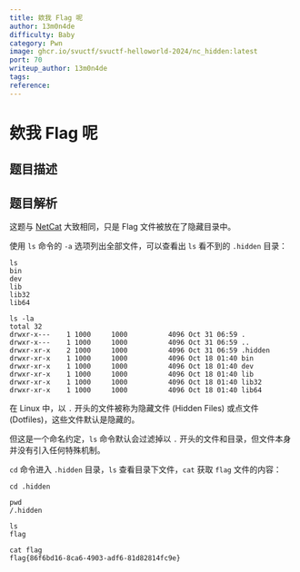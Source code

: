 ```yaml
---
title: 欸我 Flag 呢
author: 13m0n4de
difficulty: Baby
category: Pwn
image: ghcr.io/svuctf/svuctf-helloworld-2024/nc_hidden:latest
port: 70
writeup_author: 13m0n4de
tags:
reference:
---
```


# 欸我 Flag 呢

## 题目描述

## 题目解析

这题与 [NetCat](../nc/README.md) 大致相同，只是 Flag 文件被放在了隐藏目录中。

使用 `ls` 命令的 `-a` 选项列出全部文件，可以查看出 `ls` 看不到的 `.hidden` 目录：

```
ls
bin
dev
lib
lib32
lib64

ls -la
total 32
drwxr-x---    1 1000     1000          4096 Oct 31 06:59 .
drwxr-x---    1 1000     1000          4096 Oct 31 06:59 ..
drwxr-xr-x    2 1000     1000          4096 Oct 31 06:59 .hidden
drwxr-xr-x    1 1000     1000          4096 Oct 18 01:40 bin
drwxr-xr-x    1 1000     1000          4096 Oct 18 01:40 dev
drwxr-xr-x    1 1000     1000          4096 Oct 18 01:40 lib
drwxr-xr-x    1 1000     1000          4096 Oct 18 01:40 lib32
drwxr-xr-x    1 1000     1000          4096 Oct 18 01:40 lib64
```

在 Linux 中，以 `.` 开头的文件被称为隐藏文件 (Hidden Files) 或点文件 (Dotfiles)，这些文件默认是隐藏的。

但这是一个命名约定，`ls` 命令默认会过滤掉以 `.` 开头的文件和目录，但文件本身并没有引入任何特殊机制。

`cd` 命令进入 `.hidden` 目录，`ls` 查看目录下文件，`cat` 获取 `flag` 文件的内容：

```
cd .hidden

pwd
/.hidden

ls
flag

cat flag
flag{86f6bd16-8ca6-4903-adf6-81d82814fc9e}
```

